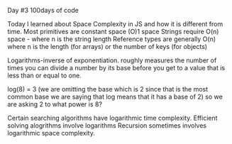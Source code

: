 Day #3 100days of code

Today I learned about Space Complexity in JS and how it is different from time. 
Most primitives are constant space (O)1 space
Strings require O(n) space  - where n is the string length
Reference types are generally O(n) where n is the length (for arrays) or the number of keys (for objects)


Logarithms-inverse of exponentiation. 
roughly measures the number of times you can divide a number by its base before you get to a value that is less than or equal to one. 

log(8) = 3  (we are omitting the base which is 2 since that is the most common base we are saying that log means that it has a base of 2)
so we are asking 2 to what power is 8?

Certain searching algorithms have logarithmic time complexity. 
Efficient solving alogrithms involve logarithms
Recursion sometimes involves logarithmic space complexity. 
